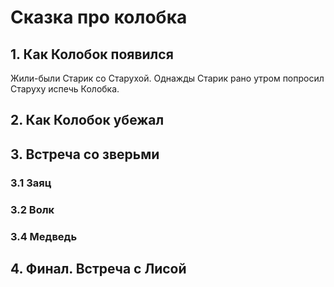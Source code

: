 # Сказка про колобка

## 1. Как Колобок появился
Жили-были Старик со Старухой. Однажды Старик рано утром попросил Старуху испечь Колобка.

## 2. Как Колобок убежал

## 3. Встреча со зверьми

### 3.1 Заяц
 
### 3.2 Волк

### 3.4 Медведь

## 4. Финал. Встреча с Лисой

